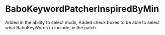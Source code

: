 # BaboKeywordPatcherInspiredByMin
Added in the ability to select mods, Added check boxes to be able to select what BaboKeyWords to include, in the patch.
